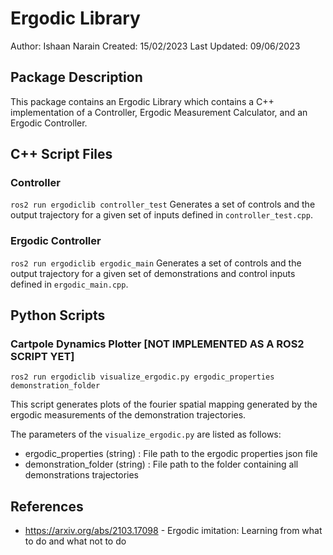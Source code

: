 # Ergodic Library 
Author:       Ishaan Narain
Created:      15/02/2023 
Last Updated: 09/06/2023 

## Package Description
This package contains an Ergodic Library which contains a C++ implementation of a Controller, Ergodic Measurement Calculator, and an Ergodic Controller.


## C++ Script Files
### Controller
`ros2 run ergodiclib controller_test`
Generates a set of controls and the output trajectory for a given set of inputs defined in `controller_test.cpp`.

### Ergodic Controller
`ros2 run ergodiclib ergodic_main`
Generates a set of controls and the output trajectory for a given set of demonstrations and control inputs defined in `ergodic_main.cpp`.


## Python Scripts
### Cartpole Dynamics Plotter [NOT IMPLEMENTED AS A ROS2 SCRIPT YET]
`ros2 run ergodiclib visualize_ergodic.py ergodic_properties demonstration_folder`

This script generates plots of the fourier spatial mapping generated by the ergodic measurements of the demonstration trajectories.

The parameters of the `visualize_ergodic.py` are listed as follows:
* ergodic_properties (string) : File path to the ergodic properties json file
* demonstration_folder (string) : File path to the folder containing all demonstrations trajectories

## References
- https://arxiv.org/abs/2103.17098 - Ergodic imitation: Learning from what to do and what not to do
